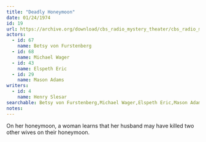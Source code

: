 ```yaml
---
title: "Deadly Honeymoon"
date: 01/24/1974
id: 19
url: https://archive.org/download/cbs_radio_mystery_theater/cbs_radio_mystery_theater-0001-0050.zip/cbs_radio_mystery_theater-0001-0050%2Fcbsrmt_0019_deadly_honeymoon.mp3
actors:  
  - id: 67
    name: Betsy von Furstenberg  
  - id: 68
    name: Michael Wager  
  - id: 43
    name: Elspeth Eric  
  - id: 29
    name: Mason Adams
writers:  
  - id: 4
    name: Henry Slesar
searchable: Betsy von Furstenberg,Michael Wager,Elspeth Eric,Mason Adams Henry Slesar
notes:  
---
```

On her honeymoon, a woman learns that her husband may have killed two other wives on their honeymoon.